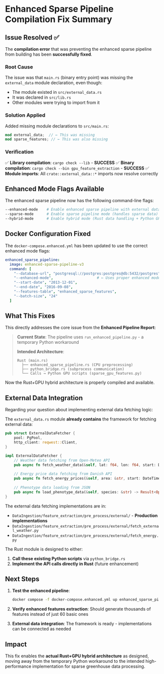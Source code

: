 # Enhanced Sparse Pipeline Compilation Fix Summary

## Issue Resolved ✅

The **compilation error** that was preventing the enhanced sparse pipeline from building has been **successfully fixed**.

### Root Cause
The issue was that `main.rs` (binary entry point) was missing the `external_data` module declaration, even though:
- The module existed in `src/external_data.rs`
- It was declared in `src/lib.rs`
- Other modules were trying to import from it

### Solution Applied
Added missing module declarations to `src/main.rs`:

```rust
mod external_data;  // ← This was missing
mod sparse_features; // ← This was also missing
```

### Verification
✅ **Library compilation**: `cargo check --lib` - **SUCCESS**
✅ **Binary compilation**: `cargo check --bin gpu_feature_extraction` - **SUCCESS**
✅ **Module imports**: All `crate::external_data::*` imports now resolve correctly

## Enhanced Mode Flags Available

The enhanced sparse pipeline now has the following command-line flags:

```bash
--enhanced-mode    # Enable enhanced sparse pipeline with external data integration
--sparse-mode      # Enable sparse pipeline mode (handles sparse data)
--hybrid-mode      # Enable hybrid mode (Rust data handling + Python GPU features)
```

## Docker Configuration Fixed

The `docker-compose.enhanced.yml` has been updated to use the correct enhanced mode flags:

```yaml
enhanced_sparse_pipeline:
  image: enhanced-sparse-pipeline-v3
  command: [
    "--database-url", "postgresql://postgres:postgres@db:5432/postgres",
    "--enhanced-mode",                    # ← Uses proper enhanced mode
    "--start-date", "2013-12-01",
    "--end-date", "2016-09-08",
    "--features-table", "enhanced_sparse_features",
    "--batch-size", "24"
  ]
```

## What This Fixes

This directly addresses the core issue from the **Enhanced Pipeline Report**:

> **Current State**: The pipeline uses `run_enhanced_pipeline.py` - a temporary Python workaround
> 
> **Intended Architecture**: 
> ```
> Rust (main.rs) 
>   ├── enhanced_sparse_pipeline.rs (CPU preprocessing)
>   ├── python_bridge.rs (subprocess communication)
>   └── Calls → Python GPU scripts (sparse_gpu_features.py)
> ```

Now the Rust+GPU hybrid architecture is properly compiled and available.

## External Data Integration

Regarding your question about implementing external data fetching logic:

The `external_data.rs` module **already contains** the framework for fetching external data:

```rust
pub struct ExternalDataFetcher {
    pool: PgPool,
    http_client: reqwest::Client,
}

impl ExternalDataFetcher {
    // Weather data fetching from Open-Meteo API
    pub async fn fetch_weather_data(&self, lat: f64, lon: f64, start: DateTime<Utc>, end: DateTime<Utc>) -> Result<Vec<WeatherData>>
    
    // Energy price data fetching from Danish API
    pub async fn fetch_energy_prices(&self, area: &str, start: DateTime<Utc>, end: DateTime<Utc>) -> Result<Vec<EnergyPriceData>>
    
    // Phenotype data loading from JSON
    pub async fn load_phenotype_data(&self, species: &str) -> Result<Option<PhenotypeData>>
}
```

The external data fetching implementations are in:
- `DataIngestion/feature_extraction/pre_process/external/` - **Production implementations**
- `DataIngestion/feature_extraction/pre_process/external/fetch_external_weather.py`
- `DataIngestion/feature_extraction/pre_process/external/fetch_energy.py`

The Rust module is designed to either:
1. **Call these existing Python scripts** via `python_bridge.rs`
2. **Implement the API calls directly in Rust** (future enhancement)

## Next Steps

1. **Test the enhanced pipeline**: 
   ```bash
   docker compose -f docker-compose.enhanced.yml up enhanced_sparse_pipeline
   ```

2. **Verify enhanced features extraction**: Should generate thousands of features instead of just 60 basic ones

3. **External data integration**: The framework is ready - implementations can be connected as needed

## Impact

This fix enables the **actual Rust+GPU hybrid architecture** as designed, moving away from the temporary Python workaround to the intended high-performance implementation for sparse greenhouse data processing.